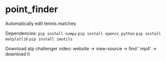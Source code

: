# point_finder
Automatically edit tennis matches

Dependencies:
`pip install numpy`
`pip install opencv_python`
`pip install matplotlib`
`pip install imutils`

Download atp challenger video:
website -> view-source -> find '.mp4' -> download it